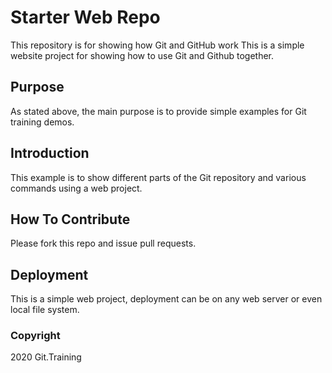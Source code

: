 # Starter Web Repo

This repository is for showing how Git and GitHub work
This is a simple website project for showing how to use Git and Github together.


## Purpose

As stated above, the main purpose is to provide simple examples for Git training demos.

## Introduction
This example is to show different parts of the Git repository and various commands using a web project.

## How To Contribute
Please fork this repo and issue pull requests.

## Deployment
This is a simple web project, deployment can be on any web server or even local file system.

### Copyright
2020 Git.Training


